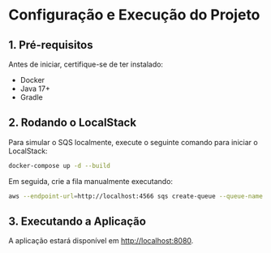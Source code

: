 # Configuração e Execução do Projeto

## 1. Pré-requisitos
Antes de iniciar, certifique-se de ter instalado:

- Docker
- Java 17+
- Gradle

## 2. Rodando o LocalStack
Para simular o SQS localmente, execute o seguinte comando para iniciar o LocalStack:

```sh
docker-compose up -d --build
```

Em seguida, crie a fila manualmente executando:

```sh
aws --endpoint-url=http://localhost:4566 sqs create-queue --queue-name queue-sqs-test
```

## 3. Executando a Aplicação

A aplicação estará disponível em [http://localhost:8080](http://localhost:8080).

